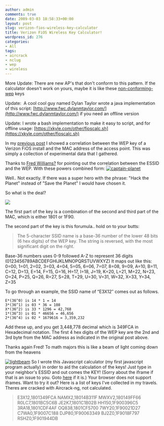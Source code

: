 ```yaml
---
author: admin
comments: true
date: 2009-03-03 18:58:33+00:00
layout: post
slug: verizon-fios-wireless-key-calculator
title: Verizon FiOS Wireless Key Calculator!
wordpress_id: 276
categories:
- All
tags:
- aircrack
- nclug
- wep
- wireless
---
```


More Update: There are new AP's that don't conform to this pattern. If the calculator doesn't work on yours, maybe it is like these [non-conforming-wep](https://xkyle.com/2010/04/02/help-wanted-what-is-the-pattern-in-these-new-wep-keys/) keys

Update:  A cool cool guy named Dylan Taylor wrote a java implementation of this script: [http://www.fwc.dylanmtaylor.com/](http://www.fwc.dylanmtaylor.com/) if you need an offline version

Update: I wrote a bash implementation to make it easy to script, and for offline usage: [https://xkyle.com/other/fioscalc.sh](https://xkyle.com/other/fioscalc.sh)

In my [previous post](https://xkyle.com/2009/02/07/verizon-fios-wireless-security-analysis/) I showed a correlation between the WEP key of a Verizon FiOS install and the MAC address of the access point. This was simply a collection of experimental data that I gathered.

Thanks to [Fred Williams?](http://www.linkedin.com/pub/dir/Fred/Williams?trk=ppro_find_others) for pointing out the correlation between the ESSID and the WEP. With these powers combined form:
[![captain-planet](https://xkyle.com/wp-content/uploads/captain-planet-185x300.jpg)](https://xkyle.com/wp-content/uploads/captain-planet.jpeg)

Well.. Not exactly. If there was a super hero with the phrase: "Hack the Planet" instead of "Save the Planet" I would have chosen it.

So what is the deal?

[![](https://xkyle.com/wp-content/uploads/verizon_fios_250.jpg)](https://xkyle.com/wp-content/uploads/verizon_fios_250.jpg)

The first part of the key is a combination of the second and third part of the MAC, which is either 1801 or 1F90.

The second part of the key is this forumula.. hold on to your butts:


> The 5-character SSID name is a base-36 number of the lower 48 bits (6 hex digits) of the WEP key. The string is reversed, with the most significant digit on the right.

Base-36 numbers uses 0-9 followed A-Z to represent 36 digits (0123456789ABCDEFGHIJKLMNOPQRSTUVWXYZ)
It maps out like this:
    0=00, 1=01, 2=02, 3=03, 4=04, 5=05,
    6=06, 7=07, 8=08, 9=09, A=10, B=11,
    C=12, D=13, E=14, F=15, G=16, H=17,
    I=18, J=19, K=20, L=21, M=22, N=23,
    O=24, P=25, Q=26, R=27, S=28, T=29,
    U=30, V=31, W=32, X=33, Y=34, Z=35

To go through an example, the SSID name of “E3X12″ comes out as follows.

    E*(36^0) is 14 * 1 = 14
    3*(36^1) is 03 * 36 = 108
    X*(36^2) is 33 * 1296 = 42,768
    1*(36^3) is 01 * 46656 = 46,656
    2*(36^4) is 02 * 1679616 = 3,359,232
Add these up, and you get 3,448,778 decimal which is 349FCA in Hexadecimal notation.
The first 4 hex digits of the WEP key are the 2nd and 3rd byte from the MAC address as indicated in the original post above.


Thanks again Fred! To math majors this is like a beam of light coming down from the heavens

[![lightbeam](https://xkyle.com/wp-content/uploads/lightbeam.jpg)](http://www.flickr.com/photos/dorowski/456250234/)
So I wrote this Javascript calculator (my first javascript program actually) in order to aid the calculation of the keys! Just type in your neighbor's ESSID and out comes the KEY!
(Sorry about the iframe if that is an issue to you. Goto [here](https://xkyle.com/other/wep.html) if it is.)
Your browser does not support iframes.
Want to try it out? Here is a list of keys I've collected in my travels. Theres are cracked with Aircrack-ng, not calculated.


> E3X12,1801349FCA
NAMX2,18014B311F
MWXV2,180149FF66
R0LC7,1801BC5C6B
JE2K7,1801C1B02B
HH150,1F900396C5
3RA18,1801CDF4AF
OQ838,1801CF5700
7WY20,1F90021D27
C7WA0,1F9007C188
DJP80,1F90063349
BJ2Z0,1F9018F797
RSHZ0,1F901944DB
